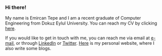 ### Hi there!

My name is Emircan Tepe and I am a recent graduate of Computer Engineering from Dokuz Eylul University. You can reach my CV by clicking [here](https://tepeemircan.com/assets/files/tepe-emircan-cv.pdf). 

If you would like to get in touch with me, you can reach me via email at [e-mail](mailto:emircan.tepe@ceng.deu.edu.tr), or through [LinkedIn](https://www.linkedin.com/in/emircantepe/) or [Twitter](https://twitter.com/emircan_tepe1). [Here](http://tepeemircan.com/) is my personal website, where I also write some blogs.
